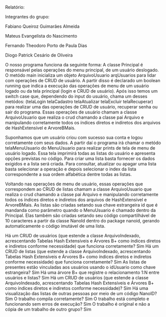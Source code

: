 Relatório:

Integrantes do grupo:

Fabiano Queiroz Guimarães Almeida

Mateus Evangelista do Nascimento

Fernando Theodoro Porto de Paula Dias

Diogo Patrick Cesário de Oliveira


O nosso programa funciona da seguinte forma:
A classe Principal é responsável pelas operações do menu principal, de um usuário deslogado. O metódo main inicializa um objeto ArquivoUsuario arqUsuarios para lidar com operações de CRUD de usuário. 
A partir disso é declarado um boolean running que indica a execução das operações de menu de um usuário logado ou da tela principal (login e CRUD de usuário). Após isso temos um switch case que, dependendo
do input do usuário, chama um desses metódos: (telaLogin telaCadastro telaAtualizar telaExcluir telaRecuperar) para realizar uma das operações de CRUD de usuário, recuperar senha ou sair do programa. 
Essas operações de usuário chamam a classe ArquivoUsuario que realiza o crud chamando a classe pai Arquivo e manipulando corretamente todos os índices diretos e indiretos dos arquivos de HashExtensível
e ArvoreBMais.

Suponhamos que um usuário criou com sucesso sua conta e logou corretamente com seus dados. A partir daí o programa irá chamar o metódo telaMenuUsuario do MenuUsuario para realizar prints de tela de menu
de usuário logado. Essa tela imprimirá todas as listas do usuário e apresenta opções previstas no código. Para criar uma lista basta fornecer os dados exigidos e a lista será criada. Para consultar,
atualizar ou apagar uma lista basta selecionar a operação e depois selecionar o index da lista correspondente a sua ordem alfabética dentre todas as listas. 

Voltando nas operações de menu de usuário, essas operações que correspondem ao CRUD de listas chamam a classe ArquivoUsuario que realiza o crud chamando a classe pai Arquivo e manipulando 
corretamente todos os índices diretos e indiretos dos arquivos de HashExtensível e ArvoreBMais. As listas são criadas setando sua chave estrangeira id que é mandanda como parâmetro quando o MenuUsuario
é chamado dentro da Principal. Elas também são criadas setando seu código compartilhável de 10 caracteres a partir da classe NanoId dentro do package nanoid, gerando automaticamente o código imutável
de uma lista.


Há um CRUD de usuários (que estende a classe ArquivoIndexado, acrescentando Tabelas Hash Extensíveis e Árvores B+ como índices diretos e indiretos conforme necessidade) que funciona corretamente? 
Sim
Há um CRUD de listas (que estende a classe ArquivoIndexado, acrescentando Tabelas Hash Extensíveis e Árvores B+ como índices diretos e indiretos conforme necessidade) que funciona corretamente?
Sim
As listas de presentes estão vinculadas aos usuários usando o idUsuario como chave estrangeira?
Sim
Há uma árvore B+ que registre o relacionamento 1:N entre usuários e listas?
Sim
Há um CRUD de usuários (que estende a classe ArquivoIndexado, acrescentando Tabelas Hash Extensíveis e Árvores B+ como índices diretos e indiretos conforme necessidade)?
Sim
Há uma visualização das listas de outras pessoas por meio de um código NanoID?
Sim
O trabalho compila corretamente?
Sim
O trabalho está completo e funcionando sem erros de execução?
Sim
O trabalho é original e não a cópia de um trabalho de outro grupo?
Sim
